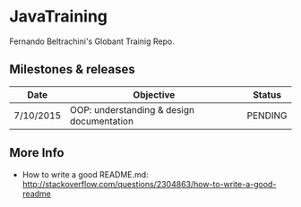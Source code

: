 JavaTraining
===========

Fernando Beltrachini's Globant Trainig Repo.

Milestones & releases
---------------------

|Date|Objective|Status|
|----|---------|------|
| 7/10/2015 | OOP: understanding & design documentation| PENDING |

More Info
---------

- How to write a good README.md: http://stackoverflow.com/questions/2304863/how-to-write-a-good-readme
